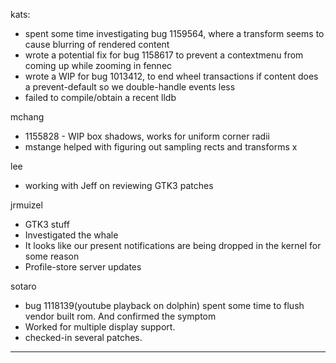 kats:
* spent some time investigating bug 1159564, where a transform seems to cause blurring of rendered content
* wrote a potential fix for bug 1158617 to prevent a contextmenu from coming up while zooming in fennec
* wrote a WIP for bug 1013412, to end wheel transactions if content does a prevent-default so we double-handle events less
* failed to compile/obtain a recent lldb



mchang
* 1155828 - WIP box shadows, works for uniform corner radii
* mstange helped with figuring out sampling rects and transforms x



lee
* working with Jeff on reviewing GTK3 patches



jrmuizel
* GTK3 stuff
* Investigated the whale
* It looks like our present notifications are being dropped in the kernel for some reason
* Profile-store server updates



sotaro
* bug 1118139(youtube playback on dolphin) spent some time to flush vendor built rom. And confirmed the symptom
* Worked for multiple display support.
* checked-in several patches.





________________


